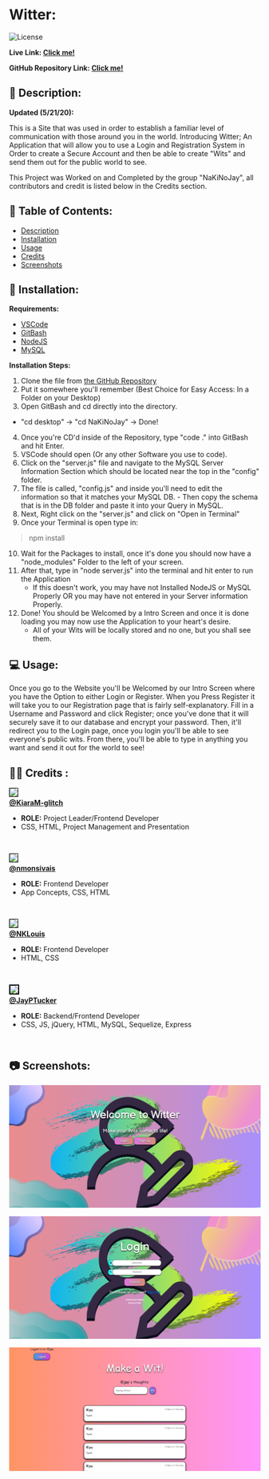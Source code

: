 # Witter: 
![License](https://img.shields.io/badge/License-CCL-brightgreen) 

**Live Link: [Click me!](https://nakinojay.herokuapp.com/)** 
 
**GitHub Repository Link: [Click me!](https://github.com/KiaraM-glitch/NaKiNoJay)** 
 
## 📄 Description: <a name='description'></a> 
**Updated (5/21/20):**

This is a Site that was used in order to establish a familiar level of communication with those around you in the world.  Introducing Witter; An Application that will allow you to use a Login and Registration System in Order to create a Secure Account and then be able to create "Wits" and send them out for the public world to see.  

This Project was Worked on and Completed by the group "NaKiNoJay", all contributors and credit is listed below in the Credits section.
 
## 📖 Table of Contents: 
- [Description](#description) 
- [Installation](#installation) 
- [Usage](#usage) 
- [Credits](#credits) 
- [Screenshots](#screenshots) 

 
## 🔌 Installation: <a name='installation'></a> 

**Requirements:**
- [VSCode](https://code.visualstudio.com/)
- [GitBash](https://git-scm.com/downloads)
- [NodeJS](https://nodejs.org/en/)
- [MySQL](https://dev.mysql.com/downloads/windows/installer/8.0.html)

**Installation Steps:**
1. Clone the file from [the GitHub Repository](https://github.com/KiaraM-glitch/NaKiNoJay)
2. Put it somewhere you'll remember (Best Choice for Easy Access: In a Folder on your Desktop)
3. Open GitBash and cd directly into the directory.
- "cd desktop" -> "cd NaKiNoJay" -> Done!
4. Once you're CD'd inside of the Repository, type "code ." into GitBash and hit Enter.
5. VSCode should open (Or any other Software you use to code).
6. Click on the "server.js" file and navigate to the MySQL Server Information Section which should be located near the top in the "config" folder.
7. The file is called, "config.js" and inside you'll need to edit the information so that it matches your MySQL DB. - Then copy the schema that is
in the DB folder and paste it into your Query in MySQL.
8. Next, Right click on the "server.js" and click on "Open in Terminal"
9. Once your Terminal is open type in:

> npm install

10. Wait for the Packages to install, once it's done you should now have a "node_modules" Folder to the left of your screen.
11. After that, type in "node server.js" into the terminal and hit enter to run the Application
    - If this doesn't work, you may have not Installed NodeJS or MySQL Properly OR you may have not entered in your Server information Properly.
12. Done! You should be Welcomed by a Intro Screen and once it is done loading you may now use the Application to your heart's desire.
    - All of your Wits will be locally stored and no one, but you shall see them.
 
## 💻 Usage: <a name='usage'></a> 
 
Once you go to the Website you'll be Welcomed by our Intro Screen where you have the Option to either Login or Register.  When you Press Register it will take you to our Registration page that is fairly self-explanatory.  Fill in a Username and Password and click Register; once you've done that it will securely save it to our database and encrypt your password.  Then, it'll redirect you to the Login page, once you login you'll be able to see everyone's public wits.  From there, you'll be able to type in anything you want and send it out for the world to see!
 
## 👨‍💼 Credits <a name='credits'></a>: 
 
<img src="https://avatars1.githubusercontent.com/u/60331626?s=400&u=46cffda8c75e6d33d7c837d0398ada93844e637f&v=4" width="70" style="border: 1px solid black"></img><br>
<a href="https://github.com/KiaraM-glitch"><b>@KiaraM-glitch</b></a>
<ul>
    <li><b>ROLE:</b> Project Leader/Frontend Developer</li>
    <li>CSS, HTML, Project Management and Presentation</li>
</ul>
<br>

<img src="https://avatars2.githubusercontent.com/u/60205840?s=400&u=6b34b4599c5b54a0157794d564a7d663ba85bed6&v=4" width="70" style="border: 1px solid black"></img><br>
<a href="https://github.com/nmonsivais"><b>@nmonsivais</b></a>
<ul>
    <li><b>ROLE:</b> Frontend Developer</li>
    <li>App Concepts, CSS, HTML</li>
</ul>
<br>

<img src="https://avatars1.githubusercontent.com/u/58704859?s=400&u=6adacae3bbfcc4293a859a3550492beb678318a9&v=4" width="70" style="border: 1px solid black"></img><br>
<a href="https://github.com/NKLouis"><b>@NKLouis</b></a>
<ul>
    <li><b>ROLE:</b> Frontend Developer</li>
    <li>HTML, CSS</li>
</ul>
<br>

<img src="https://avatars3.githubusercontent.com/u/58493507?s=460&u=263ac14280eff2f063c0507859985bb7750aaa00&v=4" width="70" style="border: 2px solid black"></img><br>
<a href="https://github.com/JayPTucker"><b>@JayPTucker</b></a>
<ul>
    <li><b>ROLE:</b> Backend/Frontend Developer</li>
    <li>CSS, JS, jQuery, HTML, MySQL, Sequelize, Express</li>
</ul>
<br>
 
## 📷 Screenshots: <a name='screenshots'></a>
![Example](/public/img/example.png)

![Example2](/public/img/example2.png)

![Example3](/public/img/example3.png)
